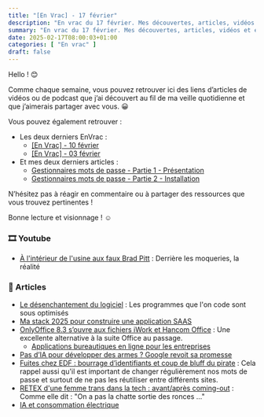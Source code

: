 ```yaml
---
title: "[En Vrac] - 17 février"
description: "En vrac du 17 février. Mes découvertes, articles, vidéos et écoute qui m'ont intéressé et que je veux partager."
summary: "En vrac du 17 février. Mes découvertes, articles, vidéos et écoute qui m'ont intéressé et que je veux partager."
date: 2025-02-17T08:00:03+01:00
categories: [ "En vrac" ]
draft: false
---
```


Hello ! 😊

Comme chaque semaine, vous pouvez retrouver ici des liens d’articles de vidéos ou de podcast que j’ai découvert au fil de ma veille quotidienne et que j’aimerais partager avec vous. 😀

Vous pouvez également retrouver :
- Les deux derniers EnVrac :
    - [[En Vrac] - 10 février](https://blog.victorprouff.fr/posts/2025-02-10-envrac/)
    - [[En Vrac] - 03 février](https://blog.victorprouff.fr/posts/2025-02-03-envrac/)
- Et mes deux derniers articles :
    - [Gestionnaires mots de passe - Partie 1 - Présentation](https://blog.victorprouff.fr/posts/2025-01-28-gestionnaire-mot-de-passe-partie1/)
    - [Gestionnaires mots de passe - Partie 2 - Installation](https://blog.victorprouff.fr/posts/2025-02-05-gestionnaire-mot-de-passe-partie2/)

N’hésitez pas à réagir en commentaire ou à partager des ressources que vous trouvez pertinentes !

Bonne lecture et visionnage ! ☺️
### 🎞️ Youtube
- [À l'intérieur de l'usine aux faux Brad Pitt](https://www.youtube.com/watch?v=70qx9F3_WCk) : Derrière les moqueries, la réalité
### 📖 Articles
- [Le désenchantement du logiciel](https://tonsky.me/blog/disenchantment/fr/) : Les programmes que l'on code sont sous optimisés
- [Ma stack 2025 pour construire une application SAAS](https://eventuallycoding.com/2025/02/stack-saas-2025)
- [OnlyOffice 8.3 s’ouvre aux fichiers iWork et Hancom Office](https://next.ink/brief_article/onlyoffice-8-3-souvre-aux-fichiers-iwork-et-hancom-office/) : Une excellente alternative à la suite Office au passage.
    - [Applications bureautiques en ligne pour les entreprises](https://www.onlyoffice.com/fr/)
- [Pas d’IA pour développer des armes ? Google revoit sa promesse](https://next.ink/169218/pas-dia-pour-developper-des-armes-google-revoit-sa-promesse/)
- [Fuites chez EDF : bourrage d’identifiants et coup de bluff du pirate](https://next.ink/168728/fuites-chez-edf-bourrage-didentifiants-et-coup-de-bluff-du-pirate/) : Cela rappel aussi qu'il est important de changer régulièrement nos mots de passe et surtout de ne pas les réutiliser entre différents sites.
- [RETEX d'une femme trans dans la tech : avant/après coming-out](https://lapremiereligne.fr/articles/retex-dune-femme-trans-dans-la-tech-avantapres-coming-out) : Comme elle dit : "On a pas la chatte sortie des ronces ..."
- [IA et consommation électrique](https://www.standblog.org/blog/post/2025/02/12/IA-et-consommation-electrique) 